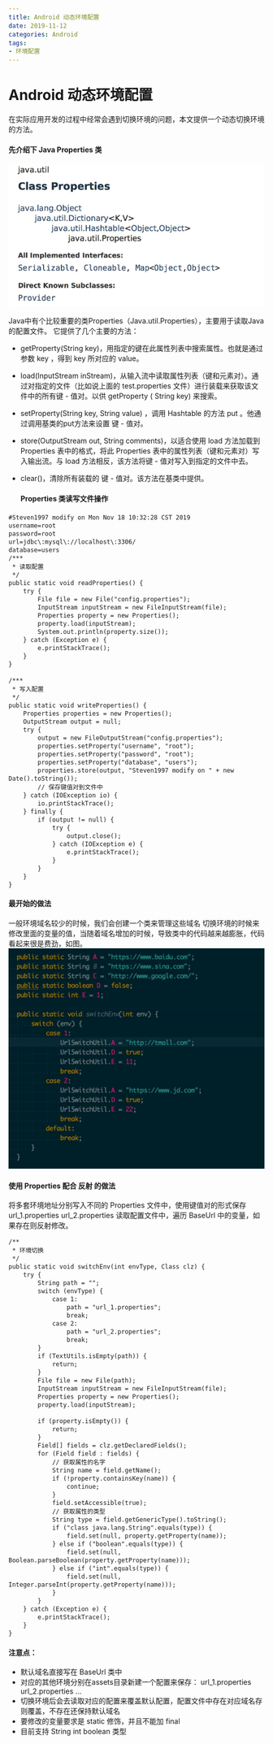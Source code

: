 ```yaml
---
title: Android 动态环境配置
date: 2019-11-12
categories: Android
tags:
- 环境配置
---
```


# Android 动态环境配置

在实际应用开发的过程中经常会遇到切换环境的问题，本文提供一个动态切换环境的方法。

#### 先介绍下 Java Properties 类
![](../../../images/url_switch/properties.jpeg)

Java中有个比较重要的类Properties（Java.util.Properties），主要用于读取Java的配置文件。
它提供了几个主要的方法：

- getProperty(String key)，用指定的键在此属性列表中搜索属性。也就是通过参数 key ，得到 key 所对应的 value。

- load(InputStream inStream)，从输入流中读取属性列表（键和元素对）。通过对指定的文件（比如说上面的 test.properties 文件）进行装载来获取该文件中的所有键 - 值对。以供 getProperty ( String key) 来搜索。

- setProperty(String key, String value) ，调用 Hashtable 的方法 put 。他通过调用基类的put方法来设置 键 - 值对。

- store(OutputStream out, String comments)，以适合使用 load 方法加载到 Properties 表中的格式，将此 Properties 表中的属性列表（键和元素对）写入输出流。与 load 方法相反，该方法将键 - 值对写入到指定的文件中去。

- clear()，清除所有装载的 键 - 值对。该方法在基类中提供。

  

  #### Properties 类读写文件操作

```
#Steven1997 modify on Mon Nov 18 10:32:28 CST 2019
username=root
password=root
url=jdbc\:mysql\://localhost\:3306/
database=users
/***
 * 读取配置
 */
public static void readProperties() {
    try {
        File file = new File("config.properties");
        InputStream inputStream = new FileInputStream(file);
        Properties property = new Properties();
        property.load(inputStream);
        System.out.println(property.size());
    } catch (Exception e) {
        e.printStackTrace();
    }
}

/***
 * 写入配置
 */
public static void writeProperties() {
    Properties properties = new Properties();
    OutputStream output = null;
    try {
        output = new FileOutputStream("config.properties");
        properties.setProperty("username", "root");
        properties.setProperty("password", "root");
        properties.setProperty("database", "users");
        properties.store(output, "Steven1997 modify on " + new Date().toString());
        // 保存键值对到文件中
    } catch (IOException io) {
        io.printStackTrace();
    } finally {
        if (output != null) {
            try {
                output.close();
            } catch (IOException e) {
                e.printStackTrace();
            }
        }
    }
}
```

#### 最开始的做法

一般环境域名较少的时候，我们会创建一个类来管理这些域名
切换环境的时候来修改里面的变量的值，当随着域名增加的时候，导致类中的代码越来越膨胀，代码看起来很是费劲，如图。
![](../../../images/url_switch/url.jpeg)

#### 使用 Properties 配合 反射 的做法

将多套环境地址分别写入不同的 Properties 文件中，使用键值对的形式保存
url_1.properties
url_2.properties
读取配置文件中，遍历 BaseUrl 中的变量，如果存在则反射修改。

```
/**
 * 环境切换
 */
public static void switchEnv(int envType, Class clz) {
    try {
        String path = "";
        switch (envType) {
            case 1:
                path = "url_1.properties";
                break;
            case 2:
                path = "url_2.properties";
                break;
        }
        if (TextUtils.isEmpty(path)) {
            return;
        }
        File file = new File(path);
        InputStream inputStream = new FileInputStream(file);
        Properties property = new Properties();
        property.load(inputStream);

        if (property.isEmpty()) {
            return;
        }
        Field[] fields = clz.getDeclaredFields();
        for (Field field : fields) {
            // 获取属性的名字
            String name = field.getName();
            if (!property.containsKey(name)) {
                continue;
            }
            field.setAccessible(true);
            // 获取属性的类型
            String type = field.getGenericType().toString();
            if ("class java.lang.String".equals(type)) {
                field.set(null, property.getProperty(name));
            } else if ("boolean".equals(type)) {
                field.set(null, Boolean.parseBoolean(property.getProperty(name)));
            } else if ("int".equals(type)) {
                field.set(null, Integer.parseInt(property.getProperty(name)));
            }
        }
    } catch (Exception e) {
        e.printStackTrace();
    }
}
```

#### 注意点：

- 默认域名直接写在 BaseUrl 类中
- 对应的其他环境分别在assets目录新建一个配置来保存：
  url_1.properties
  url_2.properties
  …
- 切换环境后会去读取对应的配置来覆盖默认配置，配置文件中存在对应域名存则覆盖，不存在还保持默认域名
- 要修改的变量要求是 static 修饰，并且不能加 final
- 目前支持 String int boolean 类型